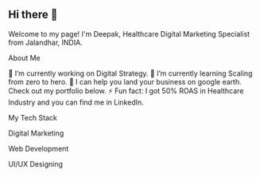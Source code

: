 ##  Hi there 👋


Welcome to my page! I'm Deepak, Healthcare Digital Marketing Specialist from  Jalandhar, INDIA.

About Me


🔭 I’m currently working on Digital Strategy.
🌱 I’m currently learning Scaling from zero to hero.
💬 I can help you land your business on google earth. Check out my portfolio below.
⚡ Fun fact: I got 50% ROAS in Healthcare Industry and you can find me in LinkedIn.


My Tech Stack

Digital Marketing

Web Development

UI/UX Designing




<!--
**deepakgupta60/deepakgupta60** is a ✨ _special_ ✨ repository because its `README.md` (this file) appears on your GitHub profile.

Here are some ideas to get you started:

- 🔭 I’m currently working on ...
- 🌱 I’m currently learning ...
- 👯 I’m looking to collaborate on ...
- 🤔 I’m looking for help with ...
- 💬 Ask me about ...
- 📫 How to reach me: ...
- 😄 Pronouns: ...
- ⚡ Fun fact: ...
-->
